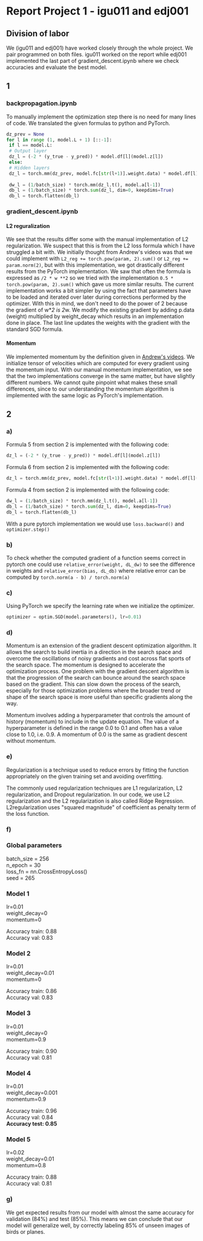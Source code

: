 # Report Project 1 - igu011 and edj001

## Division of labor

We (igu011 and edj001) have worked closely through the whole project. We pair programmed on both files. igu011 worked on the report while edj001 implemented the last part of gradient_descent.ipynb where we check accuracies and evaluate the best model.

## 1
### backpropagation.ipynb

To manually implement the optimization step there is no need for many lines of code. We translated the given formulas to python and PyTorch.

``` python
dz_prev = None 
for l in range (1, model.L + 1) [::-1]: 
 if l == model.L: 
 # Output layer
 dz_l = (-2 * (y_true - y_pred)) * model.df[l](model.z[l]) 
 else: 
 # Hidden layers
 dz_l = torch.mm(dz_prev, model.fc[str(l+1)].weight.data) * model.df[l](model.z[l])
 
 dw_l = (1/batch_size) * torch.mm(dz_l.t(), model.a[l-1]) 
 db_l = (1/batch_size) * torch.sum(dz_l, dim=0, keepdims=True) 
 db_l = torch.flatten(db_l)
```



### gradient_descent.ipynb

#### L2 reguralization

We see that the results differ some with the manual implementation of L2 regularization. We suspect that this is from the L2 loss formula which I have struggled a bit with. We initially thought from Andrew's videos was that we could implement with `L2_reg += torch.pow(param, 2).sum()` or `L2_reg += param.norm(2)`, but with this implementation, we got drastically different results from the PyTorch implementation. We saw that often the formula is expressed as `/2 * w **2` so we tried with the implementation `0.5 * torch.pow(param, 2).sum()` which gave us more similar results. The current implementation works a bit simpler by using the fact that parameters have to be loaded and iterated over later during corrections performed by the optimizer. With this in mind, we don't need to do the power of 2 because the gradient of w\**2 is 2*w.
We modify the existing gradient by adding p.data (weight) multiplied by weight_decay which results in an implementation done in place. The last line updates the weights with the gradient with the standard SGD formula.

#### Momentum

We implemented momentum by the definition given in [Andrew's videos](https://www.youtube.com/watch?v=k8fTYJPd3_I). We initialize tensor of velocities which are computed for every gradient using the momentum input. With our manual momentum implementation, we see that the two implementations converge in the same matter, but have slightly different numbers. We cannot quite pinpoint what makes these small differences, since to our understanding the momentum algorithm is implemented with the same logic as PyTorch's implementation.

## 2

### a)

Formula 5 from section 2 is implemented with the following code:

```python
dz_l = (-2 * (y_true - y_pred)) * model.df[l](model.z[l])
```

Formula 6 from section 2 is implemented with the following code:

```python
dz_l = torch.mm(dz_prev, model.fc[str(l+1)].weight.data) * model.df[l](model.z[l])
```

Formula 4 from section 2 is implemented with the following code:

```python
dw_l = (1/batch_size) * torch.mm(dz_l.t(), model.a[l-1])
db_l = (1/batch_size) * torch.sum(dz_l, dim=0, keepdims=True)
db_l = torch.flatten(db_l)
```

With a pure pytorch implementation we would use `loss.backward()` and `optimizer.step()`

### b)

To check whether the computed gradient of a function seems correct in pytorch one could use `relative_error(weight, dL_dw)` to see the difference in weights and `relative_error(bias, dL_db)` where relative error can be computed by `torch.norm(a - b) / torch.norm(a)`

### c)

Using PyTorch we specify the learning rate when we initialize the optimizer.

```python
optimizer = optim.SGD(model.parameters(), lr=0.01)
```

### d)

Momentum is an extension of the gradient descent optimization algorithm. It allows the search to build inertia in a direction in the search space and overcome the oscillations of noisy gradients and cost across flat sports of the search space. The momentum is designed to accelerate the optimization process. One problem with the gradient descent algorithm is that the progression of the search can bounce around the search space based on the gradient. This can slow down the process of the search, especially for those optimization problems where the broader trend or shape of the search space is more useful than specific gradients along the way. 

Momentum involves adding a hyperparameter that controls the amount of history (momentum) to include in the update equation. The value of a hyperparameter is defined in the range 0.0 to 0.1 and often has a value close to 1.0, i.e. 0.9. A momentum of 0.0 is the same as gradient descent without momentum.

### e)

Regularization is a technique used to reduce errors by fitting the function appropriately on the given training set and avoiding overfitting.

 The commonly used regularization techniques are L1 regularization, L2 regularization, and Dropout regularization. In our code, we use L2 regularization and the L2 regularization is also called Ridge Regression. L2regularization uses "squared magnitude" of coefficient as penalty term of the loss function.

### f)

### **Global parameters**

batch_size = 256\
n_epoch = 30\
loss_fn = nn.CrossEntropyLoss()\
seed = 265

### **Model 1**

lr=0.01\
weight_decay=0\
momentum=0

Accuracy train: 0.88\
Accuracy val: 0.83

### **Model 2**

lr=0.01\
weight_decay=0.01\
momentum=0

Accuracy train: 0.86\
Accuracy val: 0.83

### **Model 3**

lr=0.01\
weight_decay=0\
momentum=0.9

Accuracy train: 0.90\
Accuracy val: 0.81

### **Model 4**

lr=0.01\
weight_decay=0.001\
momentum=0.9

Accuracy train: 0.96\
Accuracy val: 0.84\
**Accuracy test: 0.85**

### **Model 5**

lr=0.02\
weight_decay=0.01\
momentum=0.8

Accuracy train: 0.88\
Accuracy val: 0.81

### g)

We get expected results from our model with almost the same accuracy for validation (84%) and test (85%). This means we can conclude that our model will generalize well, by correctly labeling 85% of unseen images of birds or planes.
